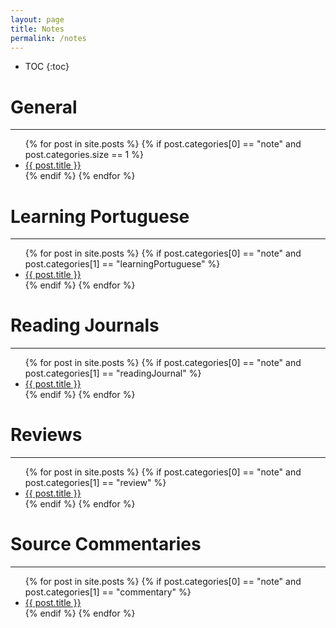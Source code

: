 ```yaml
---
layout: page
title: Notes
permalink: /notes
---
```


* TOC
{:toc}

# General
---

<ul>
{% for post in site.posts %}
    {% if post.categories[0] == "note" and post.categories.size == 1 %}
        <li><a href="{{ post.url }}">{{ post.title }}</a></li>
    {% endif %}
{% endfor %}
</ul>

# Learning Portuguese
---

<ul>
{% for post in site.posts %}
    {% if post.categories[0] == "note" and post.categories[1] == "learningPortuguese" %}
        <li><a href="{{ post.url }}">{{ post.title }}</a></li>
    {% endif %}
{% endfor %}
</ul>

# Reading Journals
---

<ul>
{% for post in site.posts %}
    {% if post.categories[0] == "note" and post.categories[1] == "readingJournal" %}
        <li><a href="{{ post.url }}">{{ post.title }}</a></li>
    {% endif %}
{% endfor %}
</ul>

# Reviews
---

<ul>
{% for post in site.posts %}
    {% if post.categories[0] == "note" and post.categories[1] == "review" %}
        <li><a href="{{ post.url }}">{{ post.title }}</a></li>
    {% endif %}
{% endfor %}
</ul>

# Source Commentaries
---

<ul>
{% for post in site.posts %}
    {% if post.categories[0] == "note" and post.categories[1] == "commentary" %}
        <li><a href="{{ post.url }}">{{ post.title }}</a></li>
    {% endif %}
{% endfor %}
</ul>

